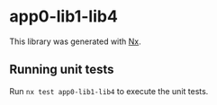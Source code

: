 # app0-lib1-lib4

This library was generated with [Nx](https://nx.dev).

## Running unit tests

Run `nx test app0-lib1-lib4` to execute the unit tests.
